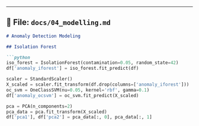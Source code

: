 
---

## 📝 File: `docs/04_modelling.md`

```markdown
# Anomaly Detection Modeling

## Isolation Forest

```python
iso_forest = IsolationForest(contamination=0.05, random_state=42)
df['anomaly_iforest'] = iso_forest.fit_predict(df)

scaler = StandardScaler()
X_scaled = scaler.fit_transform(df.drop(columns=['anomaly_iforest']))
oc_svm = OneClassSVM(nu=0.05, kernel='rbf', gamma=0.1)
df['anomaly_ocsvm'] = oc_svm.fit_predict(X_scaled)

pca = PCA(n_components=2)
pca_data = pca.fit_transform(X_scaled)
df['pca1'], df['pca2'] = pca_data[:, 0], pca_data[:, 1]
